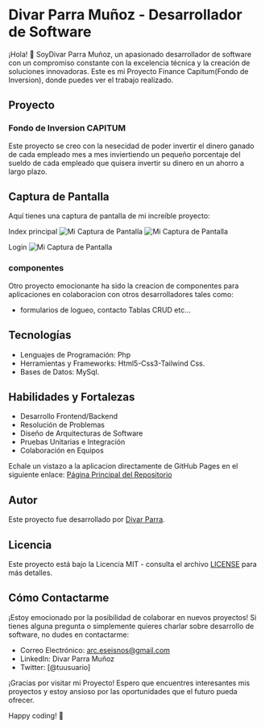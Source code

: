 # Divar Parra Muñoz - Desarrollador de Software

¡Hola! 👋 SoyDivar Parra Muñoz, un apasionado desarrollador de software con un compromiso constante con la excelencia técnica y la creación de soluciones innovadoras. Este es mi Proyecto Finance Capitum(Fondo de Inversion), donde puedes ver el trabajo realizado.

## Proyecto

### Fondo de Inversion CAPITUM
Este proyecto se creo con la nesecidad de poder invertir el dinero ganado de cada empleado mes a mes inviertiendo un pequeño porcentaje
del sueldo de cada empleado que quisera invertir su dinero en un ahorro a largo plazo.

## Captura de Pantalla

Aquí tienes una captura de pantalla de mi increíble proyecto:

Index principal
![Mi Captura de Pantalla](https://github.com/oroboruos02/Proyecto-Finance/blob/main/Screenshot%20finance.png)
![Mi Captura de Pantalla](https://github.com/oroboruos02/Proyecto-Finance/blob/main/Screenshot%20finance1.png)

Login
![Mi Captura de Pantalla](https://github.com/oroboruos02/Proyecto-Finance/blob/main/Screenshot%20finance2.png)

### componentes
Otro proyecto emocionante ha sido la creacion de componentes para aplicaciones en colaboracion con otros desarrolladores tales como:
- formularios de logueo, contacto Tablas CRUD etc...

## Tecnologías

- Lenguajes de Programación: Php
- Herramientas y Frameworks: Html5-Css3-Tailwind Css.
- Bases de Datos: MySql.

## Habilidades y Fortalezas

- Desarrollo Frontend/Backend
- Resolución de Problemas
- Diseño de Arquitecturas de Software
- Pruebas Unitarias e Integración
- Colaboración en Equipos

Echale un vistazo a la aplicacion directamente de GitHub Pages en el siguiente enlace:
[Página Principal del Repositorio](https://oroboruos02.github.io/Proyecto-Finance/)

## Autor

Este proyecto fue desarrollado por [Divar Parra](https://github.com/oroboruos02).

## Licencia

Este proyecto está bajo la Licencia MIT - consulta el archivo [LICENSE](LICENSE) para más detalles.

## Cómo Contactarme

¡Estoy emocionado por la posibilidad de colaborar en nuevos proyectos! Si tienes alguna pregunta o simplemente quieres charlar sobre desarrollo de software, no dudes en contactarme:

- Correo Electrónico: arc.eseisnos@gmail.com
- LinkedIn: Divar Parra Muñoz
- Twitter: [@tuusuario]

¡Gracias por visitar mi Proyecto! Espero que encuentres interesantes mis proyectos y estoy ansioso por las oportunidades que el futuro pueda ofrecer.

Happy coding! 🚀
